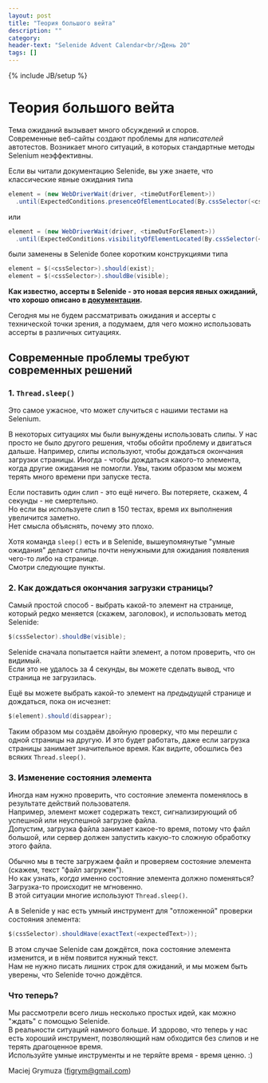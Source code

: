 ```yaml
---
layout: post
title: "Теория большого вейта"
description: ""
category:
header-text: "Selenide Advent Calendar<br/>День 20"
tags: []
---
```

{% include JB/setup %}

# Теория большого вейта

Тема ожиданий вызывает много обсуждений и споров.  
Современные веб-сайты создают проблемы для _написателей_ автотестов. Возникает много ситуаций, в которых стандартные методы Selenium неэффективны.  

Если вы читали документацию Selenide, вы уже знаете, что классические явные ожидания типа

```java
element = (new WebDriverWait(driver, <timeOutForElement>))
  .until(ExpectedConditions.presenceOfElementLocated(By.cssSelector(<cssSelector>)));
```

или

```java
element = (new WebDriverWait(driver, <timeOutForElement>))
  .until(ExpectedConditions.visibilityOfElementLocated(By.cssSelector(<cssSelector>)));
```

были заменены в Selenide более коротким конструкциями типа

```java
element = $(<cssSelector>).should(exist);
element = $(<cssSelector>).shouldBe(visible);
```

**Как известно, ассерты в Selenide - это новая версия явных ожиданий, что хорошо описано в [документации](https://selenide.org/documentation.html).**

Сегодня мы не будем рассматривать ожидания и ассерты с технической точки зрения, а подумаем, для чего можно использовать 
ассерты в различных ситуациях.  


## Современные проблемы требуют современных решений
 
### 1. `Thread.sleep()`

Это самое ужасное, что может случиться с нашими тестами на Selenium.
 
В некоторых ситуациях мы были вынуждены использовать слипы. У нас просто не было другого решения, чтобы обойти проблему и двигаться дальше. 
Например, слипы используют, чтобы дождаться окончания загрузки страницы. Иногда - чтобы дождаться какого-то элемента, 
когда другие ожидания не помогли. Увы, таким образом мы можем терять много времени при запуске теста. 
 
Если поставить один слип - это ещё ничего. Вы потеряете, скажем, 4 секунды - не смертельно.  
Но если вы используете слип в 150 тестах, время их выполнения увеличится заметно.  
Нет смысла объяснять, почему это плохо.   

Хотя команда `sleep()` есть и в Selenide, вышеупомянутые "умные ожидания" делают слипы почти ненужными для ожидания появления чего-то либо на странице.  
Смотри следующие пункты. 


### 2. Как дождаться окончания загрузки страницы?

Самый простой способ - выбрать какой-то элемент на странице, который редко меняется (скажем, заголовок), и использовать метод Selenide:

```java
$(cssSelector).shouldBe(visible);
```

Selenide сначала попытается найти элемент, а потом проверить, что он видимый.  
Если это не удалось за 4 секунды, вы можете сделать вывод, что страница не загрузилась.  

Ещё вы можете выбрать какой-то элемент на _предыдущей_ странице и дождаться, пока он исчезнет:

```java
$(element).should(disappear);
```

Таким образом мы создаём двойную проверку, что мы перешли с одной страницы на другую. 
И это будет работать, даже если загрузка страницы занимает значительное время. Как видите, обошлись без всяких `Thread.sleep()`.

### 3. Изменение состояния элемента

Иногда нам нужно проверить, что состояние элемента поменялось в результате действий пользователя.  
Например, элемент может содержать текст, сигнализирующий об успешной или неуспешной загрузке файла.  
Допустим, загрузка файла занимает какое-то время, потому что файл большой, или сервер должен запустить какую-то сложную обработку этого файла.

Обычно мы в тесте загружаем файл и проверяем состояние элемента (скажем, текст "файл загружен").  
Но как узнать, _когда_ именно состояние элемента должно поменяться? Загрузка-то происходит не мгновенно.  
В этой ситуации многие используют `Thread.sleep()`. 

А в Selenide у нас есть умный инструмент для "отложенной" проверки состояния элемента:

```java
$(cssSelector).shouldHave(exactText(<expectedText>));
```

В этом случае Selenide сам дождётся, пока состояние элемента изменится, и в нём появится нужный текст.  
Нам не нужно писать лишних строк для ожиданий, и мы можем быть уверены, что Selenide точно дождётся. 

### Что теперь?

Мы рассмотрели всего лишь несколько простых идей, как можно "ждать" с помощью Selenide.  
В реальности ситуаций намного больше. И здорово, что теперь у нас есть хороший инструмент, позволяющий нам обходится без слипов и не терять драгоценное время.  
Используйте умные инструменты и не теряйте время - время ценно. :) 


Maciej Grymuza (figrym@gmail.com)

